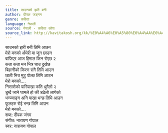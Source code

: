 ```yaml
---
title: साउनको झरी बनी
author: दीपक जङ्गम
genre: कविता
language: नेपाली
source: नेपाली - कविता कोश
source_link: http://kavitakosh.org/kk/%E0%A4%A6%E0%A5%80%E0%A4%AA%E0%A4%95_%E0%A4%9C%E0%A4%99%E0%A5%8D%E0%A4%97%E0%A4%AE
---
```


साउनको झरी बनी तिमि आउन  
मेरो मनको अँधेरी मा जून छाउन  
बाफिएर आज हिमाल किन रोएछ २  
कता कता मन भित्र घाउ दुखेछ  
बिहानीको किरण संगै तिमि आउन  
छाती भित्र मुटु पोल्छ तिमि आउन  
मेरो मनको....  
निसासेको पारिपाखा कति धुमैलो २  
डुब्दै जाने घामले हो की डढेलो लागेको  
भन्ज्याङ्ग अनि पाखा भन्छ तिमि आउन  
फूलहरु रोई भन्छ तिमि आउन  
मेरो मनको....  
शब्द: दीपक जंगम  
संगीत: नारायण गोपाल  
स्वर: नारायण गोपाल

